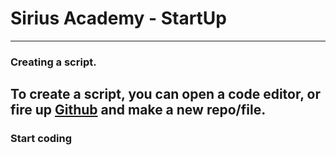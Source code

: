 # Sirius Academy - StartUp

---

### Creating a script.

**To create a script, you can open a code editor, or fire up [Github](https://github.com/) and make a new repo/file.**
---
### Start coding

